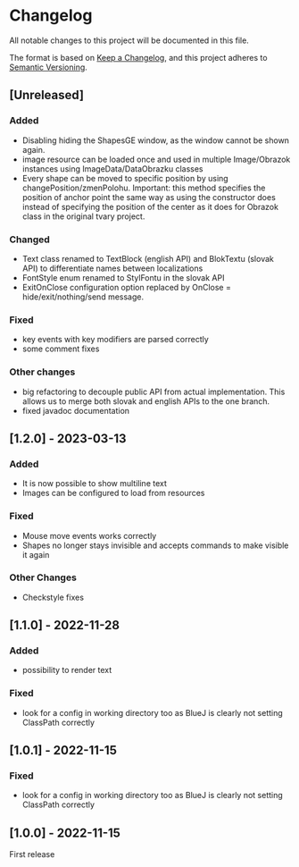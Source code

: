 # Changelog

All notable changes to this project will be documented in this file.

The format is based on [Keep a Changelog](https://keepachangelog.com/en/1.1.0/),
and this project adheres to [Semantic Versioning](https://semver.org/spec/v2.0.0.html).

## [Unreleased]

### Added
- Disabling hiding the ShapesGE window, as the window cannot be shown again.
- image resource can be loaded once and used in multiple Image/Obrazok instances
  using ImageData/DataObrazku classes
- Every shape can be moved to specific position by using changePosition/zmenPolohu.
  Important: this method specifies the position of anchor point the same way
  as using the constructor does instead of specifying the position of the center
  as it does for Obrazok class in the original tvary project.

### Changed
- Text class renamed to TextBlock (english API) and BlokTextu (slovak API) to 
  differentiate names between localizations
- FontStyle enum renamed to StylFontu in the slovak API
- ExitOnClose configuration option replaced by OnClose = hide/exit/nothing/send message.

### Fixed
- key events with key modifiers are parsed correctly
- some comment fixes 

### Other changes
- big refactoring to decouple public API from actual implementation.
  This allows us to merge both slovak and english APIs to the one
  branch.
- fixed javadoc documentation

## [1.2.0] - 2023-03-13

### Added
- It is now possible to show multiline text
- Images can be configured to load from resources

### Fixed
- Mouse move events works correctly
- Shapes no longer stays invisible and accepts commands to make visible it again

### Other Changes
- Checkstyle fixes

## [1.1.0] - 2022-11-28

### Added
- possibility to render text

### Fixed
- look for a config in working directory too as BlueJ is clearly not setting ClassPath correctly

## [1.0.1] - 2022-11-15

### Fixed
- look for a config in working directory too as BlueJ is clearly not setting ClassPath correctly

## [1.0.0] - 2022-11-15

First release
